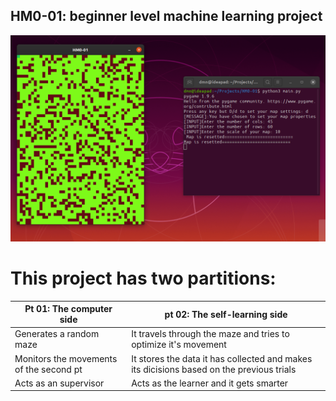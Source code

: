 ## HM0-01: beginner level machine learning project

![Demo](/img/demo.png)

# This project has two partitions:
Pt 01: The computer side | pt 02: The **self-learning** side
------------ | -------------
Generates a random maze | It travels through the maze and tries to optimize it's movement
Monitors the movements of the second pt | It stores the data it has collected and makes its dicisions based on the previous trials
Acts as an supervisor | Acts as the learner and it gets smarter
